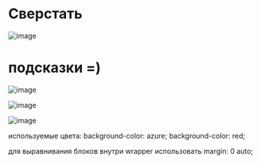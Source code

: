 # Сверстать
![image](https://user-images.githubusercontent.com/113675674/193465710-7c9b44b5-fbec-47b8-8c7f-9779a3ab1e47.png)

# подсказки =)
![image](https://user-images.githubusercontent.com/113675674/193465794-024ab61d-b051-443c-bfab-6fdb710d01ae.png)

![image](https://user-images.githubusercontent.com/113675674/193465736-7b7a576b-2700-40f9-8f28-4e0acdf6166b.png)


![image](https://user-images.githubusercontent.com/113675674/193465775-a4e17eba-a05d-4467-b2c4-4135d2eb1d28.png)

используемые цвета:
background-color: azure;
background-color: red;

для выравнивания блоков внутри wrapper использовать margin: 0 auto;
